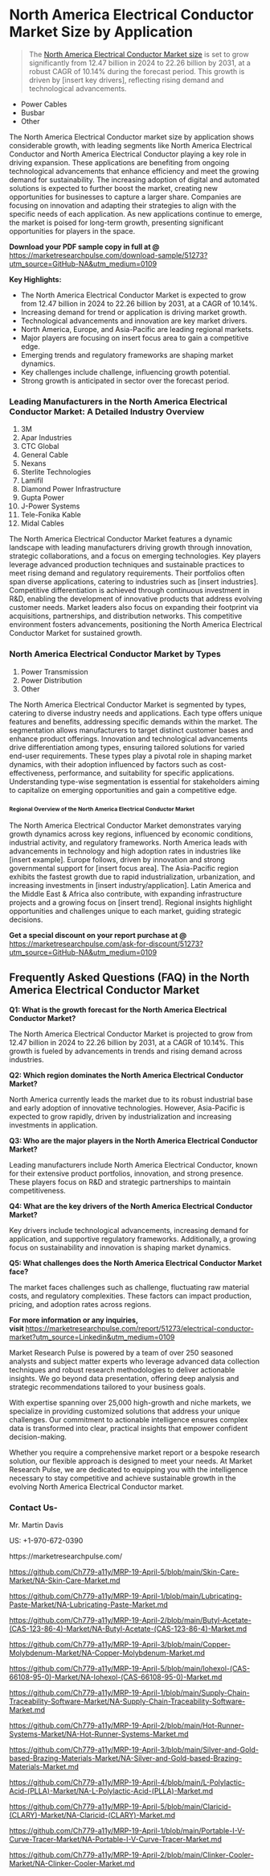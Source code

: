 <h1>North America Electrical Conductor Market&nbsp;Size by Application</h1><blockquote><p>The <a href="https://marketresearchpulse.com/download-sample/51273?utm_source=GitHub-NA&amp;utm_medium=0109">North America Electrical Conductor Market size</a> is set to grow significantly from 12.47 billion in 2024 to 22.26 billion by 2031, at a robust CAGR of 10.14% during the forecast period. This growth is driven by [insert key drivers], reflecting rising demand and technological advancements.</p></blockquote><ul><li>Power Cables<li> Busbar<li> Other</li></ul><p>The North America Electrical Conductor market size by application shows considerable growth, with leading segments like North America Electrical Conductor and North America Electrical Conductor playing a key role in driving expansion. These applications are benefiting from ongoing technological advancements that enhance efficiency and meet the growing demand for sustainability. The increasing adoption of digital and automated solutions is expected to further boost the market, creating new opportunities for businesses to capture a larger share. Companies are focusing on innovation and adapting their strategies to align with the specific needs of each application. As new applications continue to emerge, the market is poised for long-term growth, presenting significant opportunities for players in the space.</p><p><strong>Download your PDF sample copy in full at @ </strong><a href="https://marketresearchpulse.com/download-sample/51273?utm_source=GitHub-NA&amp;utm_medium=0109">https://marketresearchpulse.com/download-sample/51273?utm_source=GitHub-NA&amp;utm_medium=0109</a></p><p><strong>Key Highlights: </strong></p><ul><li>The North America Electrical Conductor Market is expected to grow from 12.47 billion in 2024 to 22.26 billion by 2031, at a CAGR of 10.14%.</li><li>Increasing demand for trend or application is driving market growth.</li><li>Technological advancements and innovation are key market drivers.</li><li>North America, Europe, and Asia-Pacific are leading regional markets.</li><li>Major players are focusing on insert focus area to gain a competitive edge.</li><li>Emerging trends and regulatory frameworks are shaping market dynamics.</li><li>Key challenges include challenge, influencing growth potential.</li><li>Strong growth is anticipated in sector over the forecast period.</li></ul><h3>Leading Manufacturers in the North America Electrical Conductor Market: A Detailed Industry Overview</h3><ol><li>3M</li><li>Apar Industries</li><li>CTC Global</li><li>General Cable</li><li>Nexans</li><li>Sterlite Technologies</li><li>Lamifil</li><li>Diamond Power Infrastructure</li><li>Gupta Power</li><li>J-Power Systems</li><li>Tele-Fonika Kable</li><li>Midal Cables</li></ol><div class="flex max-w-full flex-col flex-grow"><div class="min-h-8 text-message flex w-full flex-col items-end gap-2 whitespace-normal break-words [.text-message+&amp;]:mt-5" dir="auto" data-message-author-role="assistant" data-message-id="fd8432e4-4910-450d-b182-61b7bfb0a01f" data-message-model-slug="gpt-4o"><div class="flex w-full flex-col gap-1 empty:hidden first:pt-[3px]"><div class="markdown prose w-full break-words dark:prose-invert light"><p>The North America Electrical Conductor Market features a dynamic landscape with leading manufacturers driving growth through innovation, strategic collaborations, and a focus on emerging technologies. Key players leverage advanced production techniques and sustainable practices to meet rising demand and regulatory requirements. Their portfolios often span diverse applications, catering to industries such as [insert industries]. Competitive differentiation is achieved through continuous investment in R&amp;D, enabling the development of innovative products that address evolving customer needs. Market leaders also focus on expanding their footprint via acquisitions, partnerships, and distribution networks. This competitive environment fosters advancements, positioning the North America Electrical Conductor Market for sustained growth.</p></div></div></div></div><h3>North America Electrical Conductor Market by Types</h3><ol><li>Power Transmission<li> Power Distribution<li> Other</li></ol><div class="flex max-w-full flex-col flex-grow"><div class="min-h-8 text-message flex w-full flex-col items-end gap-2 whitespace-normal break-words [.text-message+&amp;]:mt-5" dir="auto" data-message-author-role="assistant" data-message-id="084470be-0bb7-4664-bddf-5156b4f41249" data-message-model-slug="gpt-4o-mini"><div class="flex w-full flex-col gap-1 empty:hidden first:pt-[3px]"><div class="markdown prose w-full break-words dark:prose-invert light"><p>The North America Electrical Conductor Market is segmented by types, catering to diverse industry needs and applications. Each type offers unique features and benefits, addressing specific demands within the market. The segmentation allows manufacturers to target distinct customer bases and enhance product offerings. Innovation and technological advancements drive differentiation among types, ensuring tailored solutions for varied end-user requirements. These types play a pivotal role in shaping market dynamics, with their adoption influenced by factors such as cost-effectiveness, performance, and suitability for specific applications. Understanding type-wise segmentation is essential for stakeholders aiming to capitalize on emerging opportunities and gain a competitive edge.</p></div></div></div></div><h3><span style="font-size: 11px;">Regional Overview of the North America Electrical Conductor Market</span></h3><div class="flex max-w-full flex-col flex-grow"><div class="min-h-8 text-message flex w-full flex-col items-end gap-2 whitespace-normal break-words [.text-message+&amp;]:mt-5" dir="auto" data-message-author-role="assistant" data-message-id="e9038762-ce64-4e30-91c9-9bd413514231" data-message-model-slug="gpt-4o-mini"><div class="flex w-full flex-col gap-1 empty:hidden first:pt-[3px]"><div class="markdown prose w-full break-words dark:prose-invert light"><p>The North America Electrical Conductor Market demonstrates varying growth dynamics across key regions, influenced by economic conditions, industrial activity, and regulatory frameworks. North America leads with advancements in technology and high adoption rates in industries like [insert example]. Europe follows, driven by innovation and strong governmental support for [insert focus area]. The Asia-Pacific region exhibits the fastest growth due to rapid industrialization, urbanization, and increasing investments in [insert industry/application]. Latin America and the Middle East &amp; Africa also contribute, with expanding infrastructure projects and a growing focus on [insert trend]. Regional insights highlight opportunities and challenges unique to each market, guiding strategic decisions.</p></div></div></div></div><p><strong>Get a special discount on your report purchase at @ </strong><a href="https://marketresearchpulse.com/ask-for-discount/51273?utm_source=GitHub-NA&amp;utm_medium=0109">https://marketresearchpulse.com/ask-for-discount/51273?utm_source=GitHub-NA&amp;utm_medium=0109</a></p><h2>Frequently Asked Questions (FAQ) in the North America Electrical Conductor Market</h2><p><strong>Q1: What is the growth forecast for the North America Electrical Conductor Market?</strong></p><p>The North America Electrical Conductor Market is projected to grow from 12.47 billion in 2024 to 22.26 billion by 2031, at a CAGR of 10.14%. This growth is fueled by advancements in trends and rising demand across industries.</p><p><strong>Q2: Which region dominates the North America Electrical Conductor Market?</strong></p><p>North America currently leads the market due to its robust industrial base and early adoption of innovative technologies. However, Asia-Pacific is expected to grow rapidly, driven by industrialization and increasing investments in application.</p><p><strong>Q3: Who are the major players in the North America Electrical Conductor Market?</strong></p><p>Leading manufacturers include North America Electrical Conductor, known for their extensive product portfolios, innovation, and strong presence. These players focus on R&amp;D and strategic partnerships to maintain competitiveness.</p><p><strong>Q4: What are the key drivers of the North America Electrical Conductor Market?</strong></p><p>Key drivers include technological advancements, increasing demand for application, and supportive regulatory frameworks. Additionally, a growing focus on sustainability and innovation is shaping market dynamics.</p><p><strong>Q5: What challenges does the North America Electrical Conductor Market face?</strong></p><p>The market faces challenges such as challenge, fluctuating raw material costs, and regulatory complexities. These factors can impact production, pricing, and adoption rates across regions.</p><p><strong>For more information or any inquiries, visit&nbsp;</strong><a href="https://marketresearchpulse.com/report/51273/electrical-conductor-market?utm_source=Linkedin&utm_medium=0109">https://marketresearchpulse.com/report/51273/electrical-conductor-market?utm_source=Linkedin&utm_medium=0109</a></p><p>Market Research Pulse is powered by a team of over 250 seasoned analysts and subject matter experts who leverage advanced data collection techniques and robust research methodologies to deliver actionable insights. We go beyond data presentation, offering deep analysis and strategic recommendations tailored to your business goals.</p><p>With expertise spanning over 25,000 high-growth and niche markets, we specialize in providing customized solutions that address your unique challenges. Our commitment to actionable intelligence ensures complex data is transformed into clear, practical insights that empower confident decision-making.</p><p>Whether you require a comprehensive market report or a bespoke research solution, our flexible approach is designed to meet your needs. At Market Research Pulse, we are dedicated to equipping you with the intelligence necessary to stay competitive and achieve sustainable growth in the evolving North America Electrical Conductor market.</p><h3><strong>Contact Us-</strong></h3><p>Mr. Martin Davis</p><p>US: +1-970-672-0390</p><p>https://marketresearchpulse.com/</p><p><a href="https://github.com/Ch779-a11y/MRP-19-April-5/blob/main/Skin-Care-Market/NA-Skin-Care-Market.md">https://github.com/Ch779-a11y/MRP-19-April-5/blob/main/Skin-Care-Market/NA-Skin-Care-Market.md</a></p><p><a href="https://github.com/Ch779-a11y/MRP-19-April-1/blob/main/Lubricating-Paste-Market/NA-Lubricating-Paste-Market.md">https://github.com/Ch779-a11y/MRP-19-April-1/blob/main/Lubricating-Paste-Market/NA-Lubricating-Paste-Market.md</a></p><p><a href="https://github.com/Ch779-a11y/MRP-19-April-2/blob/main/Butyl-Acetate-(CAS-123-86-4)-Market/NA-Butyl-Acetate-(CAS-123-86-4)-Market.md">https://github.com/Ch779-a11y/MRP-19-April-2/blob/main/Butyl-Acetate-(CAS-123-86-4)-Market/NA-Butyl-Acetate-(CAS-123-86-4)-Market.md</a></p><p><a href="https://github.com/Ch779-a11y/MRP-19-April-3/blob/main/Copper-Molybdenum-Market/NA-Copper-Molybdenum-Market.md">https://github.com/Ch779-a11y/MRP-19-April-3/blob/main/Copper-Molybdenum-Market/NA-Copper-Molybdenum-Market.md</a></p><p><a href="https://github.com/Ch779-a11y/MRP-19-April-5/blob/main/Iohexol-(CAS-66108-95-0)-Market/NA-Iohexol-(CAS-66108-95-0)-Market.md">https://github.com/Ch779-a11y/MRP-19-April-5/blob/main/Iohexol-(CAS-66108-95-0)-Market/NA-Iohexol-(CAS-66108-95-0)-Market.md</a></p><p><a href="https://github.com/Ch779-a11y/MRP-19-April-1/blob/main/Supply-Chain-Traceability-Software-Market/NA-Supply-Chain-Traceability-Software-Market.md">https://github.com/Ch779-a11y/MRP-19-April-1/blob/main/Supply-Chain-Traceability-Software-Market/NA-Supply-Chain-Traceability-Software-Market.md</a></p><p><a href="https://github.com/Ch779-a11y/MRP-19-April-2/blob/main/Hot-Runner-Systems-Market/NA-Hot-Runner-Systems-Market.md">https://github.com/Ch779-a11y/MRP-19-April-2/blob/main/Hot-Runner-Systems-Market/NA-Hot-Runner-Systems-Market.md</a></p><p><a href="https://github.com/Ch779-a11y/MRP-19-April-3/blob/main/Silver-and-Gold-based-Brazing-Materials-Market/NA-Silver-and-Gold-based-Brazing-Materials-Market.md">https://github.com/Ch779-a11y/MRP-19-April-3/blob/main/Silver-and-Gold-based-Brazing-Materials-Market/NA-Silver-and-Gold-based-Brazing-Materials-Market.md</a></p><p><a href="https://github.com/Ch779-a11y/MRP-19-April-4/blob/main/L-Polylactic-Acid-(PLLA)-Market/NA-L-Polylactic-Acid-(PLLA)-Market.md">https://github.com/Ch779-a11y/MRP-19-April-4/blob/main/L-Polylactic-Acid-(PLLA)-Market/NA-L-Polylactic-Acid-(PLLA)-Market.md</a></p><p><a href="https://github.com/Ch779-a11y/MRP-19-April-5/blob/main/Claricid-(CLARY)-Market/NA-Claricid-(CLARY)-Market.md">https://github.com/Ch779-a11y/MRP-19-April-5/blob/main/Claricid-(CLARY)-Market/NA-Claricid-(CLARY)-Market.md</a></p><p><a href="https://github.com/Ch779-a11y/MRP-19-April-1/blob/main/Portable-I-V-Curve-Tracer-Market/NA-Portable-I-V-Curve-Tracer-Market.md">https://github.com/Ch779-a11y/MRP-19-April-1/blob/main/Portable-I-V-Curve-Tracer-Market/NA-Portable-I-V-Curve-Tracer-Market.md</a></p><p><a href="https://github.com/Ch779-a11y/MRP-19-April-2/blob/main/Clinker-Cooler-Market/NA-Clinker-Cooler-Market.md">https://github.com/Ch779-a11y/MRP-19-April-2/blob/main/Clinker-Cooler-Market/NA-Clinker-Cooler-Market.md</a></p>
